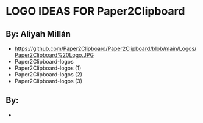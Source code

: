 # LOGO IDEAS FOR Paper2Clipboard
## By: Aliyah Millán
 - https://github.com/Paper2Clipboard/Paper2Clipboard/blob/main/Logos/Paper2Clipboard%20Logo.JPG
 - Paper2Clipboard-logos
 - Paper2Clipboard-logos (1)
 - Paper2Clipboard-logos (2)
 - Paper2Clipboard-logos (3)

## By: 
 - 
